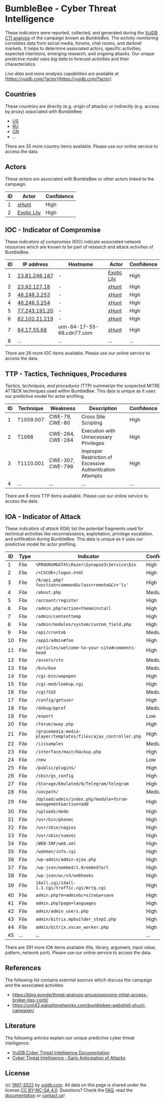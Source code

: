 # BumbleBee - Cyber Threat Intelligence

These _indicators_ were reported, collected, and generated during the [VulDB CTI analysis](https://vuldb.com/?kb.cti) of the campaign known as _BumbleBee_. The _activity monitoring_ correlates data from social media, forums, chat rooms, and darknet markets. It helps to determine associated actors, specific activities, expected intentions, emerging research, and ongoing attacks. Our unique _predictive model_ uses _big data_ to forecast activities and their characteristics.

_Live data_ and more _analysis capabilities_ are available at [https://vuldb.com/?actor](https://vuldb.com/?actor)

## Countries

These _countries_ are directly (e.g. origin of attacks) or indirectly (e.g. access by proxy) associated with BumbleBee:

* [US](https://vuldb.com/?country.us)
* [RU](https://vuldb.com/?country.ru)
* [CN](https://vuldb.com/?country.cn)
* ...

There are 35 more country items available. Please use our online service to access the data.

## Actors

These _actors_ are associated with BumbleBee or other actors linked to the campaign.

ID | Actor | Confidence
-- | ----- | ----------
1 | [xHunt](https://vuldb.com/?actor.xhunt) | High
2 | [Exotic Lily](https://vuldb.com/?actor.exotic_lily) | High

## IOC - Indicator of Compromise

These _indicators of compromise_ (IOC) indicate associated network resources which are known to be part of research and attack activities of BumbleBee.

ID | IP address | Hostname | Actor | Confidence
-- | ---------- | -------- | ----- | ----------
1 | [23.81.246.187](https://vuldb.com/?ip.23.81.246.187) | - | [Exotic Lily](https://vuldb.com/?actor.exotic_lily) | High
2 | [23.92.127.18](https://vuldb.com/?ip.23.92.127.18) | - | [xHunt](https://vuldb.com/?actor.xhunt) | High
3 | [46.246.3.253](https://vuldb.com/?ip.46.246.3.253) | - | [xHunt](https://vuldb.com/?actor.xhunt) | High
4 | [46.246.3.254](https://vuldb.com/?ip.46.246.3.254) | - | [xHunt](https://vuldb.com/?actor.xhunt) | High
5 | [77.243.191.20](https://vuldb.com/?ip.77.243.191.20) | - | [xHunt](https://vuldb.com/?actor.xhunt) | High
6 | [82.102.21.219](https://vuldb.com/?ip.82.102.21.219) | - | [xHunt](https://vuldb.com/?actor.xhunt) | High
7 | [84.17.55.68](https://vuldb.com/?ip.84.17.55.68) | unn-84-17-55-68.cdn77.com | [xHunt](https://vuldb.com/?actor.xhunt) | High
8 | ... | ... | ... | ...

There are 26 more IOC items available. Please use our online service to access the data.

## TTP - Tactics, Techniques, Procedures

_Tactics, techniques, and procedures_ (TTP) summarize the suspected MITRE ATT&CK techniques used within BumbleBee. This data is unique as it uses our predictive model for actor profiling.

ID | Technique | Weakness | Description | Confidence
-- | --------- | -------- | ----------- | ----------
1 | T1059.007 | CWE-79, CWE-80 | Cross Site Scripting | High
2 | T1068 | CWE-264, CWE-284 | Execution with Unnecessary Privileges | High
3 | T1110.001 | CWE-307, CWE-798 | Improper Restriction of Excessive Authentication Attempts | High
4 | ... | ... | ... | ...

There are 8 more TTP items available. Please use our online service to access the data.

## IOA - Indicator of Attack

These _indicators of attack_ (IOA) list the potential fragments used for technical activities like reconnaissance, exploitation, privilege escalation, and exfiltration during BumbleBee. This data is unique as it uses our predictive model for actor profiling.

ID | Type | Indicator | Confidence
-- | ---- | --------- | ----------
1 | File | `%PROGRAMDATA%\Razer\Synapse3\Service\bin` | High
2 | File | `/+CSCOE+/logon.html` | High
3 | File | `/6/api.php?function=command&class=remote&Cc='ls'` | High
4 | File | `/about.php` | Medium
5 | File | `/account/register` | High
6 | File | `/admin.php?action=themeinstall` | High
7 | File | `/admin/contenttemp` | High
8 | File | `/admin/modules/system/custom_field.php` | High
9 | File | `/api/crontab` | Medium
10 | File | `/app1/admin#foo` | High
11 | File | `/articles/welcome-to-your-site#comments-head` | High
12 | File | `/assets/ctx` | Medium
13 | File | `/bin/boa` | Medium
14 | File | `/cgi-bin/wapopen` | High
15 | File | `/cgi-mod/lookup.cgi` | High
16 | File | `/cgi?1&5` | Medium
17 | File | `/config/getuser` | High
18 | File | `/debug/pprof` | Medium
19 | File | `/export` | Low
20 | File | `/forum/away.php` | High
21 | File | `/gracemedia-media-player/templates/files/ajax_controller.php` | High
22 | File | `/iissamples` | Medium
23 | File | `/interface/main/backup.php` | High
24 | File | `/new` | Low
25 | File | `/public/plugins/` | High
26 | File | `/sbin/gs_config` | High
27 | File | `/Storage/Emulated/0/Telegram/Telegram` | High
28 | File | `/uncpath/` | Medium
29 | File | `/Upload/admin/index.php?module=forum-management&action=add` | High
30 | File | `/uploads/dede` | High
31 | File | `/usr/bin/pkexec` | High
32 | File | `/usr/sbin/nagios` | High
33 | File | `/usr/sbin/suexec` | High
34 | File | `/WEB-INF/web.xml` | High
35 | File | `/webman/info.cgi` | High
36 | File | `/wp-admin/admin-ajax.php` | High
37 | File | `/wp-json/oembed/1.0/embed?url` | High
38 | File | `/wp-json/wc/v3/webhooks` | High
39 | File | `14all.cgi/14all-1.1.cgi/traffic.cgi/mrtg.cgi` | High
40 | File | `admin.php?m=admin&c=site&a=save` | High
41 | File | `admin.php?page=languages` | High
42 | File | `admin/admin_users.php` | High
43 | File | `admin/bitrix.mpbuilder_step2.php` | High
44 | File | `admin/bitrix.xscan_worker.php` | High
45 | ... | ... | ...

There are 391 more IOA items available (file, library, argument, input value, pattern, network port). Please use our online service to access the data.

## References

The following list contains _external sources_ which discuss the campaign and the associated activities:

* https://blog.google/threat-analysis-group/exposing-initial-access-broker-ties-conti/
* https://unit42.paloaltonetworks.com/bumblebee-webshell-xhunt-campaign/

## Literature

The following _articles_ explain our unique predictive cyber threat intelligence:

* [VulDB Cyber Threat Intelligence Documentation](https://vuldb.com/?kb.cti)
* [Cyber Threat Intelligence - Early Anticipation of Attacks](https://www.scip.ch/en/?labs.20201022)

## License

(c) [1997-2022](https://vuldb.com/?kb.changelog) by [vuldb.com](https://vuldb.com/?kb.about). All data on this page is shared under the license [CC BY-NC-SA 4.0](https://creativecommons.org/licenses/by-nc-sa/4.0/). Questions? Check the [FAQ](https://vuldb.com/?kb.faq), read the [documentation](https://vuldb.com/?kb) or [contact us](https://vuldb.com/?contact)!
